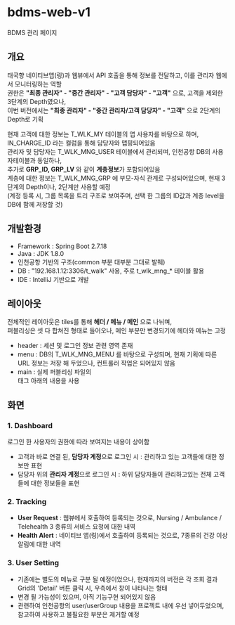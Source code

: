 # bdms-web-v1
BDMS 관리 페이지

## 개요
태국향 네이티브앱(링)과 웹뷰에서 API 호출을 통해 정보를 전달하고, 이를 관리자 웹에서 모니터링하는 역할   
권한은 **"최종 관리자" - "중간 관리자" - "고객 담당자" - "고객"** 으로, 고객을 제외한 3단계의 Depth였으나,   
이번 버전에서는 **"최종 관리자" - "중간 관리자/고객 담당자" - "고객"** 으로 2단계의 Depth로 기획   
      
현재 고객에 대한 정보는 T_WLK_MY 테이블의 앱 사용자를 바탕으로 하며, IN_CHARGE_ID 라는 컬럼을 통해 담당자와 맵핑되어있음   
관리자 및 담당자는 T_WLK_MNG_USER 테이블에서 관리되며, 인천공항 DB의 사용자테이블과 동일하나,    
추가로 **GRP_ID, GRP_LV** 와 같이 **계층정보**가 포함되어있음   
계층에 대한 정보는 T_WLK_MNG_GRP 에 부모-자식 관계로 구성되어있으며, 현재 3단계의 Depth이나, 2단계만 사용할 예정   
(계정 등록 시, 그룹 목록을 트리 구조로 보여주며, 선택 한 그룹의 ID값과 계층 level을 DB에 함께 저장할 것)   

## 개발환경
- Framework : Spring Boot 2.7.18
- Java : JDK 1.8.0
- 인천공항 기반의 구조(common 부분 대부분 그대로 발췌)
- DB : "192.168.1.12:3306/t_walk" 사용, 주로 t_wlk_mng_* 테이블 활용
- IDE : IntelliJ 기반으로 개발

## 레이아웃
전체적인 레이아웃은 tiles를 통해 **헤더 / 메뉴 / 메인** 으로 나뉘며,    
퍼블리싱은 셋 다 합쳐진 형태로 들어오나, 메인 부분만 변경되기에 헤더와 메뉴는 고정   
- header : 세션 및 로그인 정보 관련 영역 존재
- menu : DB의 T_WLK_MNG_MENU 를 바탕으로 구성되며, 현재 기획에 따른 URL 정보는 저장 해 두었으나, 컨트롤러 작업은 되어있지 않음
- main : 실제 퍼블리싱 파일의 <main> 태그 아래의 내용을 사용

## 화면
### 1. Dashboard
로그인 한 사용자의 권한에 따라 보여지는 내용이 상이함
- 고객과 바로 연결 된, **담당자 계정**으로 로그인 시 : 관리하고 있는 고객들에 대한 정보만 표현
- 담당자 위의 **관리자 계정**으로 로그인 시 : 하위 담당자들이 관리하고있는 전체 고객들에 대한 정보들을 표현

### 2. Tracking
- **User Request** : 웹뷰에서 호출하여 등록되는 것으로, Nursing / Ambulance / Telehealth 3 종류의 서비스 요청에 대한 내역
- **Health Alert** : 네이티브 앱(링)에서 호출하여 등록되는 것으로, 7종류의 건강 이상 알림에 대한 내역

### 3. User Setting
- 기존에는 별도의 메뉴로 구분 될 예정이었으나, 현재까지의 버전은 각 조회 결과 Grid의 'Detail' 버튼 클릭 시, 우측에서 창이 나타나는 형태
- 변경 될 가능성이 있으며, 아직 기능구현 되어있지 않음
- 관련하여 인천공항의 user/userGroup 내용을 프로젝트 내에 우선 넣어두었으며, 참고하여 사용하고 불필요한 부분은 제거할 예정
